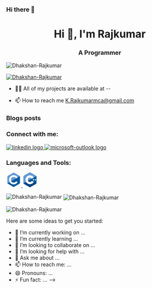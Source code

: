 ### Hi there 👋

<h1 align="center">Hi 👋, I'm Rajkumar</h1>
<h3 align="center">A  Programmer</h3>


<p align="left"> <img src="https://komarev.com/ghpvc/?username=Dhakshan-Rajkumar&label=Profile%20views&color=0e75b6&style=flat" alt="Dhakshan-Rajkumar" /> </p>

<p align="left"> <a href="https://github.com/ryo-ma/github-profile-trophy"><img src="https://github-profile-trophy.vercel.app/?username=Dhakshan-Rajkumar" alt="Dhakshan-Rajkumar" /></a> </p>


 

- 👨‍💻 All of my projects are available at --

- 📫 How to reach me K.Rajkumarmca@gmail.com

### Blogs posts
<!-- BLOG-POST-LIST:START -->
<!-- BLOG-POST-LIST:END -->

<h3 align="left">Connect with me:</h3>

<div align="left">
  <a href="[https://www.linkedin.com/in/guilhermefeitoza/](https://www.linkedin.com/in/rajkumar-k-18b6a5255/)" target="_blank">
    <img src="https://img.shields.io/static/v1?message=LinkedIn&logo=linkedin&label=&color=0077B5&logoColor=white&labelColor=&style=for-the-badge" height="35" alt="linkedin logo"  />
  </a>
  <a href="k.rajkumarmca@gmail.com" target="_blank">
    <img src="https://img.shields.io/static/v1?message=Outlook&logo=microsoft-outlook&label=&color=0078D4&logoColor=white&labelColor=&style=for-the-badge" height="35" alt="microsoft-outlook logo"  />
  </a>
</div>

<h3 align="left">Languages and Tools:</h3>
<p align="left"> 

<a href="https://www.cprogramming.com/" target="_blank" rel="noreferrer"> <img src="https://raw.githubusercontent.com/devicons/devicon/master/icons/c/c-original.svg" alt="c" width="40" height="40"/> </a> <a href="https://www.w3schools.com/cpp/" target="_blank" rel="noreferrer"> <img src="https://raw.githubusercontent.com/devicons/devicon/master/icons/cplusplus/cplusplus-original.svg" alt="cplusplus" width="40" height="40"/> </a> 

<p><img align="left" src="https://github-readme-stats.vercel.app/api/top-langs?username=Dhakshan-Rajkumar&show_icons=true&locale=en&layout=compact" alt="Dhakshan-Rajkumar" /></p>

<p>&nbsp;<img align="center" src="https://github-readme-stats.vercel.app/api?username=Dhakshan-Rajkumar&show_icons=true&locale=en" alt="Dhakshan-Rajkumar" /></p>

<p><img align="center" src="https://github-readme-streak-stats.herokuapp.com/?user=Dhakshan-Rajkumar&" alt="Dhakshan-Rajkumar" /></p>

Here are some ideas to get you started:

- 🔭 I’m currently working on ...
- 🌱 I’m currently learning ...
- 👯 I’m looking to collaborate on ...
- 🤔 I’m looking for help with ...
- 💬 Ask me about ...
- 📫 How to reach me: ...
- 😄 Pronouns: ...
- ⚡ Fun fact: ...
-->
